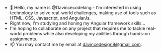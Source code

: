 - 👋 Hello, my name is @Davincecodeking - I'm interested in using technology to solve real-world challenges, making use of tools such as HTML, CSS, Javascript, and AngularJs. 
- Right now, I'm studying and honing my Angular framework skills...
- I'm hoping to collaborate on any project that requires me to tackle real-world problems while also developing my abilities through hands-on assignments.
- 📫 You may contact me by email at davincedesign8@gmail.com.

